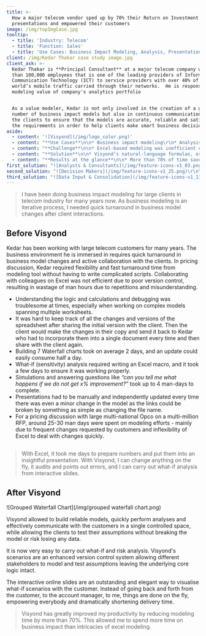 ```yaml
---
title: >-
  How a major telecom vendor sped up by 70% their Return on Investment
  presentations and empowered their customers
image: /img/topImgCase.jpg
tooltip:
  - title: 'Industry: Telecom'
  - title: 'Function: Sales'
  - title: 'Use Cases: Business Impact Modeling, Analysis, Presentation'
client: /img/Kedar Thakar case study image.jpg
client_ask: >-
  Kedar Thakar is **Principal Consultant** at a major telecom company with more
  than 100,000 employees that is one of the leading providers of Information and
  Communication Technology (ICT) to service providers with over 40% of the
  world’s mobile traffic carried through their networks.  He is responsible for
  modeling value of company's analytics portfolio 


  As a value modeler, Kedar is not only involved in the creation of a great
  number of business impact models but also in continuous communications with
  the clients to ensure that the models are accurate, reliable and satisfy all
  the requirements in order to help clients make smart business decisions.
aside:
  - content: '![Visyond](/img/logo_color.png)'
  - content: "**Use Cases**\n\n* Business impact modeling\r\n* Analysis\r\n* Presentation\r\n\n"
  - content: "**Challenge**\n\n* Excel-based modeling was inefficient consuming valuable time that instead could have been better spent on business impact\r\n* Multiple days and large effort was required to create and maintain Waterfall charts\r\n* Simulations and ‘what-if’ questions took a whole week to complete\r\n* Continuous back-and-forth communications with the clients and the management of consequent changes in the models were cumbersome and time-consuming\r\n* Presentations and dashboards for clients had to be maintained and updated every time there was a minor change in the underlying model\r\n"
  - content: "**Solution**\n\n* Visyond’s natural-language formulas, error detection and easily identifiable precedent and dependent cells that assist in understanding the logic and debugging the model\r\n* Straightforward analytics tools that allow to perform advanced analyses like Sensitivity or Grouped Waterfall in a few clicks\r\n* Sensitivity (what-if) analysis that can be easily done by clients themselves in order to test different assumptions\r\n* Real time collaboration with the clients, version control and input tracking, all within the spreadsheet, that improve the efficiency of communication and turnaround of changes’ implementation\r\n* Interactive slides that are linked to the model and automatically updated in real time every time the numbers change"
  - content: "**Results at the glance**\n\n* More than 70% of time saved on modeling tasks\r\n* Dramatically (from multiple days to minutes) reduced the time it took for clients’ changes and queries to be implemented in the model\r\n* Time to perform Sensitivity (what-if) analysis reduced from 2-3 days to 10 minutes\r\n* Grouped Waterfall charts can be now created in just 5 minutes instead of 2.5 hours\r\n* Examining how different changes to the numbers and the model’s logic and answering ‘what happens if’ questions used to take up to 4 days. This can be now done in just a few hours with the client.\r\n* Eliminated the need to manually maintain and update charts & graphs\r\n"
first_solution: "![Analysts & Consultants](/img/feature-icons-v1_03.png)\r\n\r\n## [**Analysts and Consultants**](https://visyond.com/solutions/analysts-and-consultants/)\r\n\n\n"
second_solution: "![Decision Makers](/img/feature-icons-v1_25.png)\r\n\r\n## [**Decision Makers**](https://visyond.com/solutions/decision-makers/)\r\n"
third_solution: "![Data Input & Consolidation](/img/feature-icons-v1_13.png)\r\n\r\n## [**Data Input & Consolidation**](https://visyond.com/solutions/data-input-and-consolidation/)\r\n"
---
```

> I have been doing business impact modeling for large clients in telecom industry for many years now. As business modeling is an iterative process, I needed quick turnaround in business model changes after client interactions.

## Before Visyond

Kedar has been working with large telecom customers for many years. The business environment he is immersed in requires quick turnaround in business model changes and active collaboration with the clients.  In pricing discussion, Kedar required flexibility and fast turnaround time from modeling tool without having to write complicated scripts.  Collaborating with colleagues on Excel was not efficient due to poor version control, resulting in wastage of man hours due to repetitions and misunderstanding.

* Understanding the logic and calculations and debugging was troublesome at times, especially when working on complex models spanning multiple worksheets.
* It was hard to keep track of all the changes and versions of the spreadsheet after sharing the initial version with the client. Then the client would make the changes in their copy and send it back to Kedar who had to incorporate them into a single document every time and then share with the client again.
* Building 7 Waterfall charts took on average 2 days, and an update could easily consume half a day.
* What-if (sensitivity) analysis required writing an Excel macro, and it took a few days to ensure it was working properly.
* Simulations and answering questions like _“can you tell me what happens if we do not get x% improvement?”_ took up to 4 man-days to complete.
* Presentations had to be manually and independently updated every time there was even a minor change in the model as the links could be broken by something as simple as changing the file name.
* For a pricing discussion with large multi-national Opco on a multi-million RFP, around 25-30 man days were spent on modeling efforts - mainly due to frequent changes requested by customers and inflexibility of Excel to deal with changes quickly.

## 

> With Excel, it took me days to prepare numbers and put them into an insightful presentation. With Visyond, I can change anything on the fly, it audits and points out errors, and I can carry out what-if analysis from interactive slides.

## After Visyond

![Grouped Waterfall Chart](/img/grouped waterfall chart.png)

Visyond allowed to build reliable models, quickly perform analyses and effectively communicate with the customers in a single controlled space, while allowing the clients to test their assumptions without breaking the model or risk losing any data.  

It is now very easy to carry out what-if and risk analysis.  Visyond's scenarios are an enhanced version control system allowing different stakeholders to model and test assumptions leaving the underlying core logic intact. 

The interactive online slides are an outstanding and elegant way to visualise what-if scenarios with the customer. Instead of going back and forth from the customer, to the account manager, to me, things are done on the fly, empowering everybody and dramatically shortening delivery time.

> Visyond has greatly improved my productivity by reducing modeling time by more than 70%. This allowed me to spend more time on business impact than intricacies of excel modeling.
